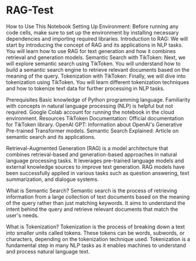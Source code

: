 # RAG-Test

How to Use This Notebook
Setting Up Environment: Before running any code cells, make sure to set up the environment by installing necessary dependencies and importing required libraries.
Introduction to RAG: We will start by introducing the concept of RAG and its applications in NLP tasks. You will learn how to use RAG for text generation and how it combines retrieval and generation models.
Semantic Search with TikToken: Next, we will explore semantic search using TikToken. You will understand how to build a semantic search engine to retrieve relevant documents based on the meaning of the query.
Tokenization with TikToken: Finally, we will dive into tokenization using TikToken. You will learn different tokenization techniques and how to tokenize text data for further processing in NLP tasks.

Prerequisites
Basic knowledge of Python programming language.
Familiarity with concepts in natural language processing (NLP) is helpful but not required.
Google Colab account for running the notebook in the cloud environment.
Resources
TikToken Documentation: Official documentation for TikToken library.
OpenAI GPT: Information about OpenAI's Generative Pre-trained Transformer models.
Semantic Search Explained: Article on semantic search and its applications.

Retrieval-Augmented Generation (RAG) is a model architecture that combines retrieval-based and generation-based approaches in natural language processing tasks. It leverages pre-trained language models and external knowledge sources to improve text generation. RAG models have been successfully applied in various tasks such as question answering, text summarization, and dialogue systems.

What is Semantic Search?
Semantic search is the process of retrieving information from a large collection of text documents based on the meaning of the query rather than just matching keywords. It aims to understand the intent behind the query and retrieve relevant documents that match the user's needs.

What is Tokenization?
Tokenization is the process of breaking down a text into smaller units called tokens. These tokens can be words, subwords, or characters, depending on the tokenization technique used. Tokenization is a fundamental step in many NLP tasks as it enables machines to understand and process natural language text.
